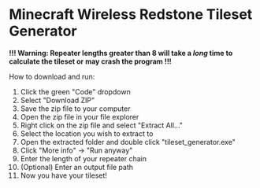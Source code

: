 # Minecraft Wireless Redstone Tileset Generator

**!!! Warning: Repeater lengths greater than 8 will take a *long* time to calculate the tileset or may crash the program !!!**

How to download and run:
1. Click the green "Code" dropdown
2. Select "Download ZIP"
3. Save the zip file to your computer
4. Open the zip file in your file explorer
5. Right click on the zip file and select "Extract All..."
6. Select the location you wish to extract to
7. Open the extracted folder and double click "tileset_generator.exe"
8. Click "More info" -> "Run anyway"
9. Enter the length of your repeater chain
10. (Optional) Enter an output file path
11. Now you have your tileset!
